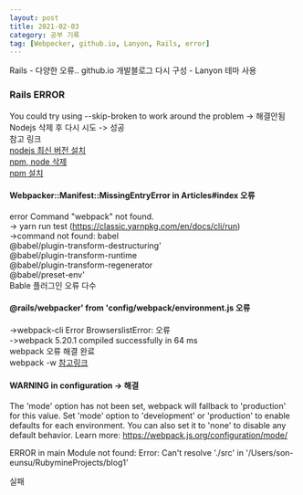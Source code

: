 ```yaml
---
layout: post
title: 2021-02-03
category: 공부 기록
tag: [Webpecker, github.io, Lanyon, Rails, error]
---
```


Rails - 다양한 오류.. 
github.io 개발블로그 다시 구성 - Lanyon 테마 사용

### Rails ERROR

You could try using --skip-broken to work around the problem -> 해결안됨 <br>
Nodejs 삭제 후 다시 시도 -> 성공 <br>
참고 링크<br>
[nodejs 최신 버전 설치](https://coding-ggangfe.tistory.com/39)<br>
[npm, node 삭제](https://blog.daum.net/dosman1/2003)<br>
[npm 설치](https://mainia.tistory.com/5637)<br>

#### Webpacker::Manifest::MissingEntryError in Articles#index 오류<br>
error Command "webpack" not found.<br>
-> yarn run test (https://classic.yarnpkg.com/en/docs/cli/run) <br>
->command not found: babel<br>
@babel/plugin-transform-destructuring' <br>
@babel/plugin-transform-runtime<br>
@babel/plugin-transform-regenerator<br>
@babel/preset-env'<br>
Bable 플러그인 오류 다수 <br>

#### @rails/webpacker' from 'config/webpack/environment.js 오류<br>
->webpack-cli Error BrowserslistError: 오류<br>
->webpack 5.20.1 compiled successfully in 64 ms <br>
webpack 오류 해결 완료 <br>
webpack -w  [참고링크](https://www.inflearn.com/questions/17158)

#### WARNING in configuration -> 해결
The 'mode' option has not been set, webpack will fallback to 'production' for this value. Set 'mode' option to 'development' or 'production' to enable defaults for each environment.
You can also set it to 'none' to disable any default behavior. Learn more: https://webpack.js.org/configuration/mode/ 

ERROR in main 
Module not found: Error: Can't resolve './src' in '/Users/son-eunsu/RubymineProjects/blog1'

실패